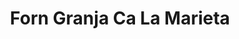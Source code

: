 ---
title: "Forn Granja Ca La Marieta"
url: /sant-climent-de-llobregat/forn-granja-ca-la-marieta/
shop: Bäckerei
---